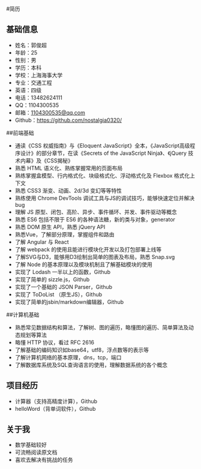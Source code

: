 #简历

## 基础信息
* 姓名：郭俊超
* 年龄：25
* 性别：男
* 学历：本科
* 学校：上海海事大学
* 专业：交通工程
* 英语：四级
* 电话：13482624111
* QQ：1104300535
* 邮箱：1104300535@qq.com
* Github：https://github.com/nostalgia0320/

##前端基础

* 通读《CSS 权威指南》与《Eloquent JavaScript》全本，《JavaScript高级程序设计》的部分章节，在读《Secrets of the JavaScript Ninja》、《jQuery 技术内幕》及《CSS揭秘》
* 熟悉 HTML 语义化、熟练掌握常用的页面布局
* 熟练掌握盒模型、行内格式化、块级格式化、浮动格式化及 Flexbox 格式化上下文
* 熟悉 CSS3 渐变、动画、2d/3d 变幻等等特性
* 熟练使用 Chrome DevTools 调试工具与JS的调试技巧，能够快速定位并解决bug
* 理解 JS 原型、闭包、高阶、异步、事件循环、并发、事件驱动等概念
* 熟悉 ES6 包括不限于 ES6 的各种语法糖，新的类与对象，generator
* 熟悉 DOM 原生 API，熟悉 jQuery API
* 熟悉Vue，了解部分原理，掌握组件和路由
* 了解 Angular 与 React
* 了解 webpack 的使用且能进行模块化开发以及打包部署上线等
* 了解SVG与D3，能够用D3绘制出简单的图表及布局，熟悉 Snap.svg
* 了解 Node 的基本原理以及模块机制且了解基础模块的使用
* 实现了 Lodash 一半以上的函数，Github
* 实现了简单的 sizzle.js，Github
* 实现了一个基础的 JSON Parser，Github
* 实现了 ToDoList （原生JS），Github
* 实现了简单的jsbin/markdown编辑器，Github

##计算机基础
  
* 熟悉常见数据结构和算法，了解树、图的遍历，略懂图的遍历、简单算法及动态规划等算法
* 略懂 HTTP 协议，看过 RFC 2616
* 了解基础的编码知识如base64，utf8，浮点数等的表示等
* 了解计算机网络的基本原理，dns，tcp，端口
* 了解数据库系统及SQL查询语言的使用，理解数据系统的各个概念
  

## 项目经历

* 计算器（支持高精度计算），Github
* helloWord（背单词软件），Github

## 关于我

* 数学基础较好
* 可流畅阅读原文档
* 喜欢去解决有挑战的任务

